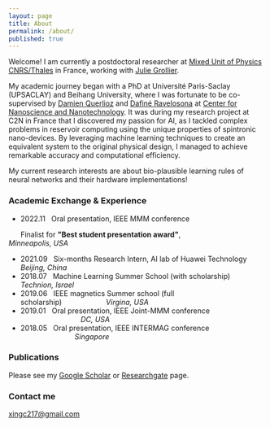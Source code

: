 ```yaml
---
layout: page
title: About
permalink: /about/
published: true
---
```



Welcome! I am currently a postdoctoral researcher at [Mixed Unit of Physics CNRS/Thales](https://www.cnrs-thales.fr/?lang=fr) in France, working with [Julie Grollier](https://www.neurophysics.cnrs-thales.fr/).

My academic journey began with a PhD at Université Paris-Saclay (UPSACLAY) and Beihang University, where I was fortunate to be co-supervised by [Damien Querlioz](https://sites.google.com/site/damienquerlioz) and [Dafiné Ravelosona](http://integnano.c2n.u-psud.fr/?page_id=146) at [Center for Nanoscience and Nanotechnology](https://www.c2n.universite-paris-saclay.fr/en/). It was during my research project at C2N in France that I discovered my passion for AI, as I tackled complex problems in reservoir computing using the unique properties of spintronic nano-devices. By leveraging machine learning techniques to create an equivalent system to the original physical design, I managed to achieve remarkable accuracy and computational efficiency.

My current research interests are about bio-plausible learning rules of neural networks and their hardware implementations!


### Academic Exchange & Experience

* 2022.11 &nbsp;	Oral presentation, IEEE MMM conference

&nbsp;&nbsp;&nbsp;&nbsp;&nbsp;&nbsp;Finalist for **"Best student presentation award"**,&nbsp;&nbsp;&nbsp;&nbsp;&nbsp;&nbsp;&nbsp;&nbsp;&nbsp;&nbsp;&nbsp;&nbsp;&nbsp;&nbsp;&nbsp;&nbsp;&nbsp;&nbsp;&nbsp;&nbsp;&nbsp;&nbsp;&nbsp;&nbsp;&nbsp;&nbsp;&nbsp;&nbsp; _Minneapolis, USA_
* 2021.09 &nbsp;	Six-months Research Intern, AI lab of Huawei Technology &nbsp;&nbsp;&nbsp;&nbsp;&nbsp;&nbsp; _Beijing, China_
* 2018.07 &nbsp;	Machine Learning Summer School (with scholarship) &nbsp;&nbsp;&nbsp;&nbsp;&nbsp;&nbsp;&nbsp;&nbsp;&nbsp;&nbsp; _Technion, Israel_
* 2019.06 &nbsp;	IEEE magnetics Summer school (full scholarship)&nbsp;&nbsp;&nbsp;&nbsp;&nbsp;&nbsp;&nbsp;&nbsp;&nbsp;&nbsp;&nbsp;&nbsp;&nbsp;&nbsp;&nbsp;&nbsp;&nbsp;&nbsp;&nbsp;&nbsp;&nbsp;&nbsp;_Virgina, USA_
* 2019.01 &nbsp;	Oral presentation, IEEE Joint-MMM conference &nbsp;&nbsp;&nbsp;&nbsp;&nbsp;&nbsp;&nbsp;&nbsp;&nbsp;&nbsp;&nbsp;&nbsp;&nbsp;&nbsp;&nbsp;&nbsp;&nbsp;&nbsp;&nbsp;&nbsp;&nbsp;&nbsp;&nbsp;&nbsp;&nbsp;&nbsp;&nbsp;&nbsp;&nbsp; _DC, USA_
* 2018.05 &nbsp; Oral presentation, IEEE INTERMAG conference &nbsp;&nbsp;&nbsp;&nbsp;&nbsp;&nbsp;&nbsp;&nbsp;&nbsp;&nbsp;&nbsp;&nbsp;&nbsp;&nbsp;&nbsp;&nbsp;&nbsp;&nbsp;&nbsp;&nbsp;&nbsp;&nbsp;&nbsp;&nbsp;&nbsp;&nbsp;&nbsp;_Singapore_

### Publications

Please see my [Google Scholar](https://scholar.google.com/citations?user=_1rFPswAAAAJ&hl=zh-CN) or [Researchgate](https://www.researchgate.net/profile/Xing-Chen-26) page.

### Contact me

[xingc217@gmail.com](mailto:xingc217@gmail.com)
